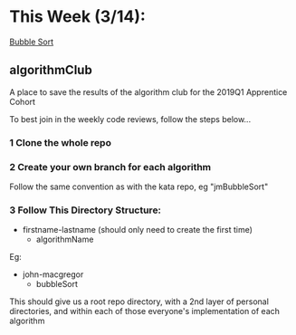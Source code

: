 # This Week (3/14):
[Bubble Sort](https://www.geeksforgeeks.org/bubble-sort/)

## algorithmClub
A place to save the results of the algorithm club for the 2019Q1 Apprentice Cohort

To best join in the weekly code reviews, follow the steps below...

### 1 Clone the whole repo

### 2 Create your own branch for each algorithm
Follow the same convention as with the kata repo, eg "jmBubbleSort"

### 3 Follow This Directory Structure:
-  firstname-lastname (should only need to create the first time)
    - algorithmName
    
Eg:
- john-macgregor
  - bubbleSort

This should give us a root repo directory, with a 2nd layer of personal directories, and within each of those everyone's implementation of each algorithm
